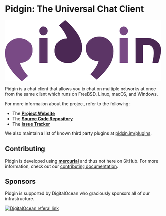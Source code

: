 # Pidgin: The Universal Chat Client

[![pidgin wordmark](img/wordmark.png)](https://pidgin.im/)

Pidgin is a chat client that allows you to chat on multiple networks at once
from the same client which runs on FreeBSD, Linux, macOS, and Windows.

For more information about the project, refer to the following:

 * The **[Project Website](https://pidgin.im/)**
 * The **[Source Code Repository](https://keep.imfreedom.org/pidgin/pidgin/)**
 * The **[Issue Tracker](https://issues.imfreedom.org/issues/PIDGIN?u=1)**

We also maintain a list of known third party plugins at
[pidgin.im/plugins](https://pidgin.im/plugins/).

## Contributing

Pidgin is developed using **[mercurial](https://www.mercurial-scm.org/)** and
thus not here on GitHub. For more information, check out our
[contributing documentation](https://pidgin.im/development/contributing/).

## Sponsors

Pidgin is supported by DigitalOcean who graciously sponsors all of our
infrastructure.

[![DigitalOcean referal link](img/DO_Logo_horizontal_blue.svg)](https://www.digitalocean.com/?refcode=b69e5dddf595&utm_campaign=Referral_Invite&utm_medium=Referral_Program&utm_source=badge)

